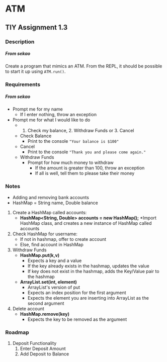 # ATM
## TIY Assignment 1.3

### Description
##### From sekao

Create a program that mimics an ATM. From the REPL, it should be possible to start it up using `ATM.run()`.

### Requirements
##### From sekao

* Prompt me for my name
  * If I enter nothing, throw an exception
* Prompt me for what I would like to do
  * 1. Check my balance, 2. Withdraw Funds or 3. Cancel
  * Check Balance
    * Print to the console `"Your balance is $100"`
  * Cancel
    * Print to the console `"Thank you and please come again."`
  * Withdraw Funds
    * Prompt for how much money to withdraw
      * If the amount is greater than 100, throw an exception
      * If all is well, tell them to please take their money

 ### Notes

 * Adding and removing bank accounts
 * HashMap = String name, Double balance

1. Create a HashMap called accounts:
    * **HashMap<String, Double> accounts = new HashMap();**
        *Import HashMap class, and creates a new instance of HashMap called accounts
2. Check HashMap for username:
    * If not in hashmap, offer to create account
    * Else, find account in HashMap
3. Withdraw Funds
    * **HashMap.put(k,v)**
        * Expects a key and a value
        * If the key already exists in the hashmap, updates the value
        * If key does not exist in the hashmap, adds the Key/Value pair to the hashmap
    * **ArrayList.set(int, element)**
        * ArrayList's version of put
        * Expects an index position for the first argument
        * Expects the element you are inserting into ArrayList as the second argument
4. Delete account
    * **HashMap.remove(key)**
        * Expects the key to be removed as the argument


### Roadmap

1. Deposit Functionality
    1. Enter Deposit Amount
    2. Add Deposit to Balance